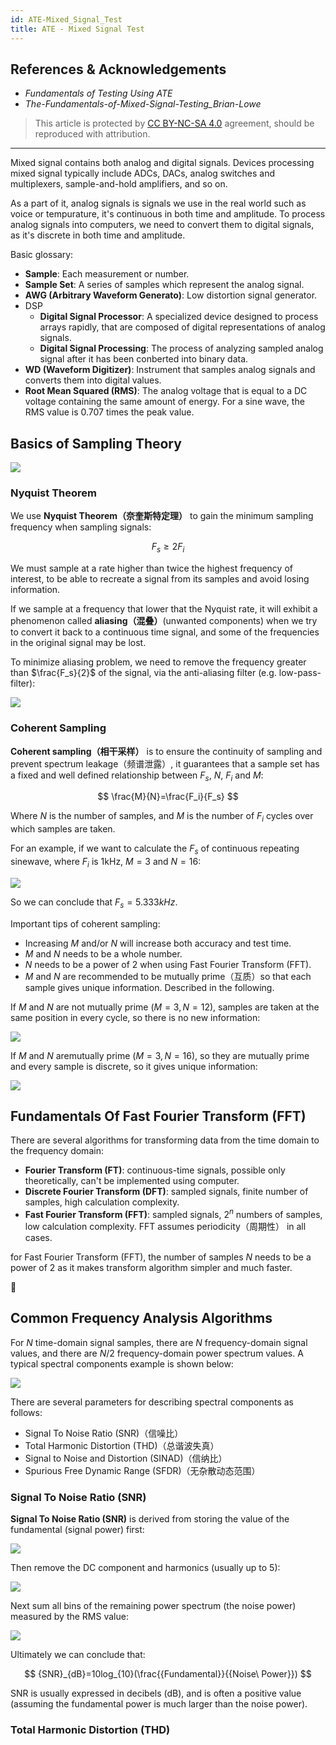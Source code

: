 ```yaml
---
id: ATE-Mixed_Signal_Test
title: ATE - Mixed Signal Test
---
```


## References & Acknowledgements

- *Fundamentals of Testing Using ATE*
- *The-Fundamentals-of-Mixed-Signal-Testing_Brian-Lowe*

> This article is protected by [CC BY-NC-SA 4.0](https://creativecommons.org/licenses/by/4.0/deed.en) agreement, should be reproduced with attribution.

---

Mixed signal contains both analog and digital signals. Devices processing mixed signal typically include ADCs, DACs, analog switches and multiplexers, sample-and-hold amplifiers, and so on.

As a part of it, analog signals is signals we use in the real world such as voice or tempurature, it's continuous in both time and amplitude. To process analog signals into computers, we need to convert them to digital signals, as it's discrete in both time and amplitude.

Basic glossary:

- **Sample**: Each measurement or number.
- **Sample Set**: A series of samples which represent the analog signal.
- **AWG (Arbitrary Waveform Generato)**: Low distortion signal generator.
- DSP
  - **Digital Signal Processor**: A specialized device designed to process arrays rapidly, that are composed of digital representations of analog signals.
  - **Digital Signal Processing**: The process of analyzing sampled analog signal after it has been conberted into binary data.
- **WD (Waveform Digitizer)**: Instrument that samples analog signals and converts them into digital values.
- **Root Mean Squared (RMS)**: The analog voltage that is equal to a DC voltage containing the same amount of energy. For a sine wave, the RMS value is 0.707 times the peak value.

## Basics of Sampling Theory

![](https://cos.wiki-power.com/img/20220929094314.png)

### Nyquist Theorem

We use **Nyquist Theorem（奈奎斯特定理）** to gain the minimum sampling frequency when sampling signals:

$$
F_s≥2F_i
$$

We must sample at a rate higher than twice the highest frequency of interest, to be able to recreate a signal from its samples and avoid losing information.

If we sample at a frequency that lower that the Nyquist rate, it will exhibit a phenomenon called **aliasing（混叠）**(unwanted components) when we try to convert it back to a continuous time signal, and some of the frequencies in the original signal may be lost.

To minimize aliasing problem, we need to remove the frequency greater than $\frac{F_s}{2}$ of the signal, via the anti-aliasing filter (e.g. low-pass-filter):

![](https://cos.wiki-power.com/img/20220930154335.png)

### Coherent Sampling

**Coherent sampling（相干采样）** is to ensure the continuity of sampling and prevent spectrum leakage（频谱泄露）, it guarantees that a sample set has a fixed and well defined relationship between $F_s$, $N$, $F_i$ and $M$:

$$
\frac{M}{N}=\frac{F_i}{F_s}
$$

Where $N$ is the number of samples, and $M$ is the number of $F_i$ cycles over which samples are taken.

For an example, if we want to calculate the $F_s$ of continuous repeating sinewave, where $F_i$ is 1kHz, $M=3$ and $N=16$:

![](https://cos.wiki-power.com/img/20220930164712.png)

So we can conclude that $F_s=5.333kHz$.

Important tips of coherent sampling:

- Increasing $M$ and/or $N$ will increase both accuracy and test time.
- $M$ and $N$ needs to be a whole number.
- $N$ needs to be a power of 2 when using Fast Fourier Transform (FFT).
- $M$ and $N$ are recommended to be mutually prime（互质）so that each sample gives unique information. Described in the following.

If $M$ and $N$ are not mutually prime ($M=3,N=12$), samples are taken at the same position in every cycle, so there is no new information:

![](https://cos.wiki-power.com/img/20220930170300.png)

If $M$ and $N$ aremutually prime ($M=3,N=16$), so they are mutually prime and every sample is discrete, so it gives unique information:

![](https://cos.wiki-power.com/img/20220930170343.png)

## Fundamentals Of Fast Fourier Transform (FFT)

There are several algorithms for transforming data from the time domain to the frequency domain:

- **Fourier Transform (FT)**: continuous-time signals, possible only theoretically, can't be implemented using computer.
- **Discrete Fourier Transform (DFT)**: sampled signals, finite number of samples, high calculation complexity.
- **Fast Fourier Transform (FFT)**: sampled signals, $2^n$ numbers of samples, low calculation complexity. FFT assumes periodicity（周期性） in all cases.

for Fast Fourier Transform (FFT), the number of samples $N$ needs to be a power of 2 as it makes transform algorithm simpler and much faster.

🚧

## Common Frequency Analysis Algorithms

For $N$ time-domain signal samples, there are $N$ frequency-domain signal values, and there are $N/2$ frequency-domain power spectrum values. A typical spectral components example is shown below:

![](https://cos.wiki-power.com/img/20221002145846.png)

There are several parameters for describing spectral components as follows:

- Signal To Noise Ratio (SNR)（信噪比）
- Total Harmonic Distortion (THD)（总谐波失真）
- Signal to Noise and Distortion (SINAD)（信纳比）
- Spurious Free Dynamic Range (SFDR)（无杂散动态范围）

### Signal To Noise Ratio (SNR)

**Signal To Noise Ratio (SNR)** is derived from storing the value of the fundamental (signal power) first:

![](https://cos.wiki-power.com/img/20221002151235.png)

Then remove the DC component and harmonics (usually up to 5):

![](https://cos.wiki-power.com/img/20221002151402.png)

Next sum all bins of the remaining power spectrum (the noise power) measured by the RMS value:

![](https://cos.wiki-power.com/img/20221002151646.png)

Ultimately we can conclude that:

$$
{SNR}_{dB}=10log_{10}(\frac{{Fundamental}}{{Noise\ Power}})
$$

SNR is usually expressed in decibels (dB), and is often a positive value (assuming the fundamental power is much larger than the noise power).

### Total Harmonic Distortion (THD)

